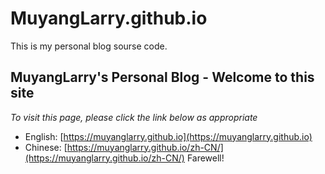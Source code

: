 # MuyangLarry.github.io
This is my personal blog sourse code.

## MuyangLarry's Personal Blog - Welcome to this site
*To visit this page, please click the link below as appropriate*
- English: [https://muyanglarry.github.io](https://muyanglarry.github.io)
- Chinese: [https://muyanglarry.github.io/zh-CN/](https://muyanglarry.github.io/zh-CN/)
Farewell!
